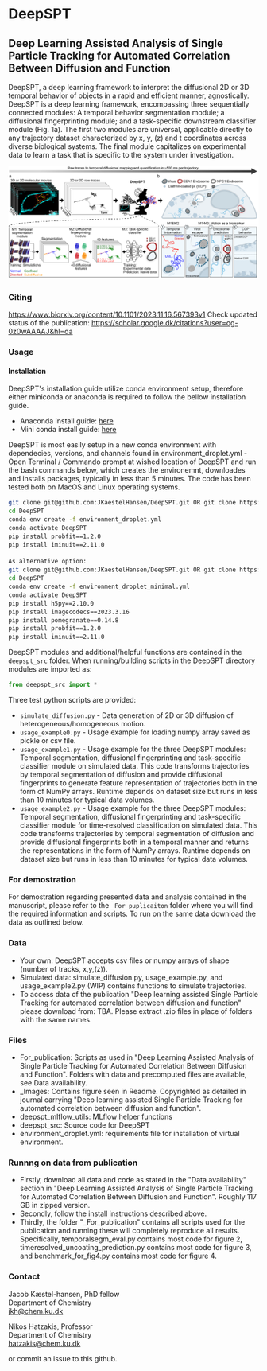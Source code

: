 # DeepSPT
## Deep Learning Assisted Analysis of Single Particle Tracking for Automated Correlation Between Diffusion and Function
DeepSPT, a deep learning framework to interpret the diffusional 2D or 3D temporal behavior of objects in a rapid and efficient manner, agnostically. DeepSPT is a deep learning framework, encompassing three sequentially connected modules: A temporal behavior segmentation module; a diffusional fingerprinting module; and a task-specific downstream classifier module (Fig. 1a). The first two modules are universal, applicable directly to any trajectory dataset characterized by x, y, (z) and t coordinates across diverse biological systems. The final module capitalizes on experimental data to learn a task that is specific to the system under investigation.

![image](_Images/figure1.png)
### Citing
https://www.biorxiv.org/content/10.1101/2023.11.16.567393v1
Check updated status of the publication: https://scholar.google.dk/citations?user=og-0z0wAAAAJ&hl=da

### Usage
#### Installation
DeepSPT's installation guide utilize conda environment setup, therefore either miniconda or anaconda is required to follow the bellow installation guide.
 - Anaconda install guide: [here](https://www.anaconda.com/download)
 - Mini conda install guide: [here](https://docs.conda.io/en/latest/miniconda.html)

DeepSPT is most easily setup in a new conda environment with dependecies, versions, and channels found in environment_droplet.yml - Open Terminal / Commando prompt at wished location of DeepSPT and run the bash commands below, which creates the environemnt, downloades and installs packages, typically in less than 5 minutes. The code has been tested both on MacOS and Linux operating systems.

```bash
git clone git@github.com:JKaestelHansen/DeepSPT.git OR git clone https://github.com/JKaestelHansen/DeepSPT (potentially substitute JKaestelHansen with hatzakislab
cd DeepSPT
conda env create -f environment_droplet.yml
conda activate DeepSPT
pip install probfit==1.2.0
pip install iminuit==2.11.0

As alternative option:
git clone git@github.com:JKaestelHansen/DeepSPT.git OR git clone https://github.com/JKaestelHansen/DeepSPT (potentially substitute JKaestelHansen with hatzakislab
cd DeepSPT
conda env create -f environment_droplet_minimal.yml
conda activate DeepSPT
pip install h5py==2.10.0
pip install imagecodecs==2023.3.16
pip install pomegranate==0.14.8
pip install probfit==1.2.0
pip install iminuit==2.11.0

```
DeepSPT modules and additional/helpful functions are contained in the `deepspt_src` folder.
When running/building scripts in the DeepSPT directory modules are imported as:
```python
from deepspt_src import *

```
Three test python scripts are provided:
  - `simulate_diffusion.py` - Data generation of 2D or 3D diffusion of heterogeneous/homogeneous motion.
  - `usage_example0.py` - Usage example for loading numpy array saved as pickle or csv file.
  - `usage_example1.py` - Usage example for the three DeepSPT modules: Temporal segmentation, diffusional fingerprinting and task-specific classifier module on simulated data. This code transforms trajectories by temporal segmentation of diffusion and provide diffusional fingerprints to generate feature representation of trajectories both in the form of NumPy arrays. Runtime depends on dataset size but runs in less than 10 minutes for typical data volumes.
  - `usage_example2.py` - Usage example for the three DeepSPT modules: Temporal segmentation, diffusional fingerprinting and task-specific classifier module for time-resolved classification on simulated data. This code transforms trajectories by temporal segmentation of diffusion and provide diffusional fingerprints both in a temporal manner and returns the representations in the form of NumPy arrays. Runtime depends on dataset size but runs in less than 10 minutes for typical data volumes.

### For demostration
For demostration regarding presented data and analysis contained in the manuscript, please refer to the `_For_puplicaiton` folder where you will find the required information and scripts. To run on the same data download the data as outlined below.

### Data
  - Your own: DeepSPT accepts csv files or numpy arrays of shape (number of tracks, x,y,(z)).
  - Simulated data: simulate_diffusion.py, usage_example.py, and usage_example2.py (WIP) contains functions to simulate trajectories.
  - To access data of the publication "Deep learning assisted Single Particle Tracking for automated correlation between diffusion and function" please download from: TBA. Please extract .zip files in place of folders with the same names.

### Files
  - For_publication: Scripts as used in "Deep Learning Assisted Analysis of Single Particle Tracking for Automated Correlation Between Diffusion and Function". Folders with data and precomputed files are available, see Data availability.
  - _Images: Contains figure seen in Readme. Copyrighted as detailed in journal carrying "Deep learning assisted Single Particle Tracking for automated correlation between diffusion and function".
  - deepspt_mlflow_utils: MLflow helper functions
  - deepspt_src: Source code for DeepSPT
  - environment_droplet.yml: requirements file for installation of virtual environment.

### Runnng on data from publication
- Firstly, download all data and code as stated in the "Data availability" section in "Deep Learning Assisted Analysis of Single Particle Tracking for Automated Correlation Between Diffusion and Function". Roughly 117 GB in zipped version.
-  Secondly, follow the install instructions described above.
-  Thirdly, the folder "_For_publication" contains all scripts used for the publication and running these will completely reproduce all results. Specifically, temporalsegm_eval.py contains most code for figure 2, timeresolved_uncoating_prediction.py contains most code for figure 3, and benchmark_for_fig4.py contains most code for figure 4.
  
### Contact

Jacob Kæstel-hansen, PhD fellow\
Department of Chemistry\
jkh@chem.ku.dk

Nikos Hatzakis, Professor\
Department of Chemistry\
hatzakis@chem.ku.dk

or commit an issue to this github. 
